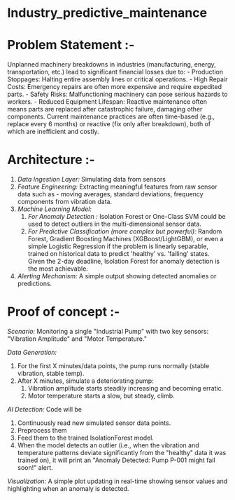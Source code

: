 # Industry_predictive_maintenance

# Problem Statement :- 
  Unplanned machinery breakdowns in industries (manufacturing, energy, transportation, etc.) lead to significant financial losses due to:
     - Production Stoppages: Halting entire assembly lines or critical operations.
     - High Repair Costs: Emergency repairs are often more expensive and require expedited parts.
     - Safety Risks: Malfunctioning machinery can pose serious hazards to workers.
     - Reduced Equipment Lifespan: Reactive maintenance often means parts are replaced after catastrophic failure, damaging other components. Current maintenance practices are often time-based (e.g., replace every 6 months) or reactive (fix only after breakdown), both of which are inefficient and costly.

# Architecture :- 
1. *Data Ingestion Layer:* Simulating data from sensors
2. *Feature Engineering:* Extracting meaningful features from raw sensor data such as - moving averages, standard deviations, frequency components from vibration data. 
3. *Machine Learning Model:*
    1. *For Anomaly Detection :* Isolation Forest or One-Class SVM could be used to detect outliers in the multi-dimensional sensor data.
    2. *For Predictive Classification (more complex but powerful):* Random Forest, Gradient Boosting Machines (XGBoost/LightGBM), or even a simple Logistic Regression if the problem is linearly separable, trained on historical data to predict 'healthy' vs. 'failing' states. Given the 2-day deadline, Isolation Forest for anomaly detection is the most achievable.
4. *Alerting Mechanism:* A simple output showing detected anomalies or predictions.

# Proof of concept :- 

*Scenario:* Monitoring a single "Industrial Pump" with two key sensors: "Vibration Amplitude" and "Motor Temperature."

*Data Generation:*
1. For the first X minutes/data points, the pump runs normally (stable vibration, stable temp).
2. After X minutes, simulate a deteriorating pump:
    1. Vibration amplitude starts steadily increasing and becoming erratic.
    2. Motor temperature starts a slow, but steady, climb.

*AI Detection:* Code will be 
1. Continuously read new simulated sensor data points.
2. Preprocess them 
3. Feed them to the trained IsolationForest model.
4. When the model detects an outlier (i.e., when the vibration and temperature patterns deviate significantly from the "healthy" data it was trained on), it will print an "Anomaly Detected: Pump P-001 might fail soon!" alert.

*Visualization:* A simple plot updating in real-time showing sensor values and highlighting when an anomaly is detected.

